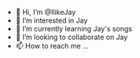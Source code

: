 - 👋 Hi, I’m @IlikeJay
- 👀 I’m interested in Jay
- 🌱 I’m currently learning Jay's songs
- 💞️ I’m looking to collaborate on Jay
- 📫 How to reach me ...

<!---
IlikeJay/IlikeJay is a ✨ special ✨ repository because its `README.md` (this file) appears on your GitHub profile.
You can click the Preview link to take a look at your changes.
--->
